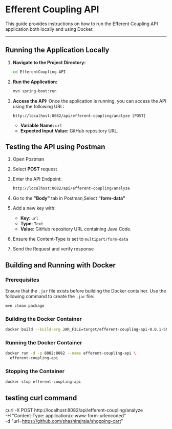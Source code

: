 # Efferent Coupling API

This guide provides instructions on how to run the Efferent Coupling API application both locally and using Docker.

<!-- ---

## 🛠️ MongoDB Setup Using Docker

Before starting the API service, you need a running MongoDB instance. If you don’t have MongoDB installed locally, the easiest way is to run it in a Docker container.

### 🧱 Start MongoDB Container

```bash
docker run -d \
  --name mongo-container \
  -p 27017:27017 \
  -e MONGO_INITDB_DATABASE=efferent_coupling_db \
  mongo
```

This will:
- Pull the official MongoDB image (if not already pulled)
- Run MongoDB on port `27017`
- Name the container `mongo-container`
- Set the default database to `efferent_coupling_db`

> By default, the Spring Boot app connects to `mongodb://localhost:27017/efferent_coupling_db`. No extra config needed unless overridden. -->

---

## Running the Application Locally

1. **Navigate to the Project Directory:**
   ```bash
   cd EfferentCoupling-API
   ```

2. **Run the Application:**
   ```bash
   mvn spring-boot:run
   ```

3. **Access the API:**
   Once the application is running, you can access the API using the following URL:
   ```
   http://localhost:8082/api/efferent-coupling/analyze [POST]
   ```
   - **Variable Name:** `url`
   - **Expected Input Value:** GitHub repository URL.

## Testing the API using Postman

1. Open Postman

2. Select **POST** request

3. Enter the API Endpoint:
    ```bash
    http://localhost:8082/api/efferent-coupling/analyze
    ```

4. Go to the **"Body"** tab in Postman,Select **"form-data"**

5. Add a new key with:
    - **Key**: `url`
    - **Type**: `Text`
    - **Value**: GitHub repository URL containing Java Code.

6. Ensure the Content-Type is set to `multipart/form-data`

7. Send the Request and verify response

## Building and Running with Docker

### Prerequisites
Ensure that the `.jar` file exists before building the Docker container. Use the following command to create the `.jar` file:
```bash
mvn clean package
```

### Building the Docker Container
```bash
docker build --build-arg JAR_FILE=target/efferent-coupling-api-0.0.1-SNAPSHOT.jar -t efferent-coupling-api .
```

### Running the Docker Container

```bash
docker run -d -p 8082:8082 --name efferent-coupling-api \
  efferent-coupling-api
```
<!-- 
> The `--link` connects your app container with the MongoDB container using an internal hostname (`mongo-container`).
> The database name is set as `efferent_coupling_db`. -->


### Stopping the Container
```bash
docker stop efferent-coupling-api
```

## testing curl command 
curl -X POST http://localhost:8082/api/efferent-coupling/analyze \
  -H "Content-Type: application/x-www-form-urlencoded" \
  -d "url=https://github.com/shashirajraja/shopping-cart"


